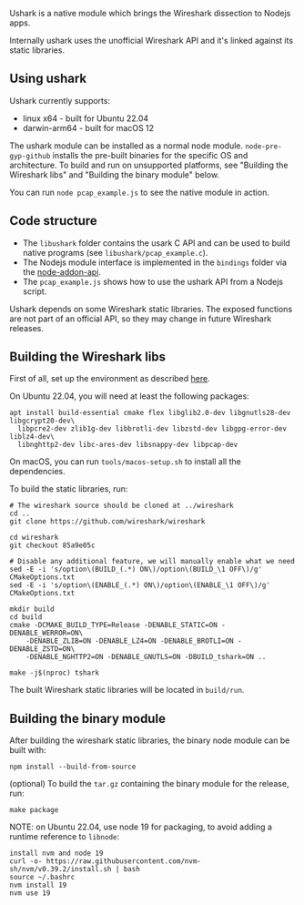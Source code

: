 Ushark is a native module which brings the Wireshark dissection to Nodejs apps.

Internally ushark uses the unofficial Wireshark API and it's linked against its static libraries.

## Using ushark

Ushark currently supports:

- linux x64 - built for Ubuntu 22.04
- darwin-arm64 - built for macOS 12

The ushark module can be installed as a normal node module. `node-pre-gyp-github` installs the pre-built binaries for the specific OS and architecture.
To build and run on unsupported platforms, see "Building the Wireshark libs" and "Building the binary module" below.

You can run `node pcap_example.js` to see the native module in action.

## Code structure

- The `libushark` folder contains the usark C API and can be used to build native programs (see `libushark/pcap_example.c`).
- The Nodejs module interface is implemented in the `bindings` folder via the [node-addon-api](https://github.com/nodejs/node-addon-api).
- The `pcap_example.js` shows how to use the ushark API from a Nodejs script.

Ushark depends on some Wireshark static libraries. The exposed functions are not part of an official API, so they may change in future Wireshark releases.

## Building the Wireshark libs

First of all, set up the environment as described [here](https://www.wireshark.org/docs/wsdg_html_chunked/ChapterSetup#ChSetupUNIX).

On Ubuntu 22.04, you will need at least the following packages:

```
apt install build-essential cmake flex libglib2.0-dev libgnutls28-dev libgcrypt20-dev\
  libpcre2-dev zlib1g-dev libbrotli-dev libzstd-dev libgpg-error-dev liblz4-dev\
  libnghttp2-dev libc-ares-dev libsnappy-dev libpcap-dev
```

On macOS, you can run `tools/macos-setup.sh` to install all the dependencies.

To build the static libraries, run:

```
# The wireshark source should be cloned at ../wireshark
cd ..
git clone https://github.com/wireshark/wireshark

cd wireshark
git checkout 85a9e05c

# Disable any additional feature, we will manually enable what we need
sed -E -i 's/option\(BUILD_(.*) ON\)/option\(BUILD_\1 OFF\)/g' CMakeOptions.txt
sed -E -i 's/option\(ENABLE_(.*) ON\)/option\(ENABLE_\1 OFF\)/g' CMakeOptions.txt

mkdir build
cd build
cmake -DCMAKE_BUILD_TYPE=Release -DENABLE_STATIC=ON -DENABLE_WERROR=ON\
	-DENABLE_ZLIB=ON -DENABLE_LZ4=ON -DENABLE_BROTLI=ON -DENABLE_ZSTD=ON\
	-DENABLE_NGHTTP2=ON -DENABLE_GNUTLS=ON -DBUILD_tshark=ON ..

make -j$(nproc) tshark
```

The built Wireshark static libraries will be located in `build/run`.

## Building the binary module

After building the wireshark static libraries, the binary node module can be built with:

```
npm install --build-from-source
```

(optional) To build the `tar.gz` containing the binary module for the release, run:

```
make package
```

NOTE: on Ubuntu 22.04, use node 19 for packaging, to avoid adding a runtime reference to `libnode`:

```
install nvm and node 19
curl -o- https://raw.githubusercontent.com/nvm-sh/nvm/v0.39.2/install.sh | bash
source ~/.bashrc
nvm install 19
nvm use 19
```
